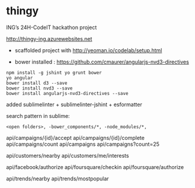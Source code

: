 ﻿thingy
======

ING’s 24H-CodeIT hackathon project

http://thingy-ing.azurewebsites.net

- scaffolded project with http://yeoman.io/codelab/setup.html

- bower installed : https://github.com/cmaurer/angularjs-nvd3-directives


```
npm install -g jshint yo grunt bower
yo angular
bower install d3 --save
bower install nvd3 --save
bower install angularjs-nvd3-directives --save
```

added sublimelinter + sublimelinter-jshint + esformatter

search pattern in sublime: 
```
<open folders>, -bower_components/*, -node_modules/*,
```
  
  api/campaigns/{id}/accept
  api/campaigns/{id}/complete
  api/campaigns/count
  api/campaigns 
  api/campaigns?count=25

  api/customers/nearby
  api/customers/me/interests

  api/facebook/authorize
  api/foursquare/checkin
  api/foursquare/authorize

  api/trends/nearby
  api/trends/mostpopular
